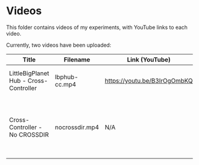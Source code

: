 # Videos

This folder contains videos of my experiments, with YouTube links to each video.

Currently, two videos have been uploaded:

| Title | Filename | Link (YouTube) | Link (GitHub RAW) | Description/Note | 
|-------|----------|----------------|-------------------|-------------|
| LittleBigPlanet Hub - Cross-Controller | lbphub-cc.mp4 | https://youtu.be/B3IrOgOmbKQ | N/A | Video showing off Cross-Controller on LBP Hub |
| Cross-Controller - No CROSSDIR | nocrossdir.mp4 | N/A | https://github.com/vilijur/lbpcc-research/raw/main/video/nocrossdir.mp4 | Shows the error that appears when CROSSDIR isn't in the game files. Not interesting enough to be a YouTube upload. |
